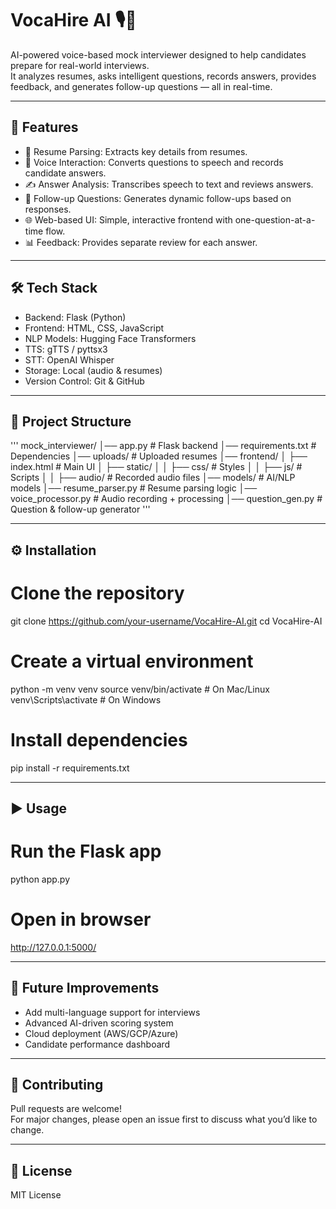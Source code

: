 # VocaHire AI 🎙️🤖

AI-powered voice-based mock interviewer designed to help candidates prepare for real-world interviews.  
It analyzes resumes, asks intelligent questions, records answers, provides feedback, and generates follow-up questions — all in real-time.

------------------------------------------------------------
🚀 Features
------------------------------------------------------------
- 📄 Resume Parsing: Extracts key details from resumes.
- 🎤 Voice Interaction: Converts questions to speech and records candidate answers.
- ✍️ Answer Analysis: Transcribes speech to text and reviews answers.
- 🔄 Follow-up Questions: Generates dynamic follow-ups based on responses.
- 🌐 Web-based UI: Simple, interactive frontend with one-question-at-a-time flow.
- 📊 Feedback: Provides separate review for each answer.

------------------------------------------------------------
🛠️ Tech Stack
------------------------------------------------------------
- Backend: Flask (Python)
- Frontend: HTML, CSS, JavaScript
- NLP Models: Hugging Face Transformers
- TTS: gTTS / pyttsx3
- STT: OpenAI Whisper
- Storage: Local (audio & resumes)
- Version Control: Git & GitHub

------------------------------------------------------------
📂 Project Structure
------------------------------------------------------------
'''
mock_interviewer/
│── app.py                  # Flask backend
│── requirements.txt        # Dependencies
│── uploads/                # Uploaded resumes
│── frontend/
│   ├── index.html          # Main UI
│   ├── static/
│   │   ├── css/            # Styles
│   │   ├── js/             # Scripts
│   │   ├── audio/          # Recorded audio files
│── models/                 # AI/NLP models
│── resume_parser.py        # Resume parsing logic
│── voice_processor.py      # Audio recording + processing
│── question_gen.py         # Question & follow-up generator
'''

------------------------------------------------------------
⚙️ Installation
------------------------------------------------------------
# Clone the repository
git clone https://github.com/your-username/VocaHire-AI.git
cd VocaHire-AI

# Create a virtual environment
python -m venv venv
source venv/bin/activate   # On Mac/Linux
venv\Scripts\activate      # On Windows

# Install dependencies
pip install -r requirements.txt

------------------------------------------------------------
▶️ Usage
------------------------------------------------------------
# Run the Flask app
python app.py

# Open in browser
http://127.0.0.1:5000/

------------------------------------------------------------
📌 Future Improvements
------------------------------------------------------------
- Add multi-language support for interviews
- Advanced AI-driven scoring system
- Cloud deployment (AWS/GCP/Azure)
- Candidate performance dashboard

------------------------------------------------------------
🤝 Contributing
------------------------------------------------------------
Pull requests are welcome!  
For major changes, please open an issue first to discuss what you’d like to change.

------------------------------------------------------------
📜 License
------------------------------------------------------------
MIT License

